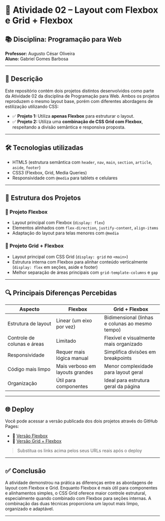 # 🧩 Atividade 02 – Layout com Flexbox e Grid + Flexbox

## 📚 Disciplina: Programação para Web  
**Professor:** Augusto César Oliveira  
**Aluno:** Gabriel Gomes Barbosa  

---

## 📌 Descrição

Este repositório contém dois projetos distintos desenvolvidos como parte da Atividade 02 da disciplina de Programação para Web. Ambos os projetos reproduzem o mesmo layout base, porém com diferentes abordagens de estilização utilizando CSS:

- ✅ **Projeto 1:** Utiliza **apenas Flexbox** para estruturar o layout.
- ✅ **Projeto 2:** Utiliza uma **combinação de CSS Grid com Flexbox**, respeitando a divisão semântica e responsiva proposta.

---

## 🛠️ Tecnologias utilizadas

- HTML5 (estrutura semântica com `header`, `nav`, `main`, `section`, `article`, `aside`, `footer`)
- CSS3 (Flexbox, Grid, Media Queries)
- Responsividade com `@media` para tablets e celulares

---

## 🧱 Estrutura dos Projetos

### 📁 Projeto Flexbox

- Layout principal com Flexbox (`display: flex`)
- Elementos alinhados com `flex-direction`, `justify-content`, `align-items`
- Adaptação do layout para telas menores com `@media`

### 📁 Projeto Grid + Flexbox

- Layout principal com CSS Grid (`display: grid` no `<main>`)
- Estrutura interna com Flexbox para alinhar conteúdo verticalmente (`display: flex` em seções, aside e footer)
- Melhor separação de áreas principais com `grid-template-columns` e `gap`

---

## 🔍 Principais Diferenças Percebidas

| Aspecto                         | Flexbox                         | Grid + Flexbox                                        |
|----------------------------------|----------------------------------|--------------------------------------------------------|
| Estrutura de layout             | Linear (um eixo por vez)         | Bidimensional (linhas e colunas ao mesmo tempo)        |
| Controle de colunas e áreas     | Limitado                         | Flexível e visualmente mais organizado                 |
| Responsividade                  | Requer mais lógica manual        | Simplifica divisões em breakpoints                     |
| Código mais limpo               | Mais verboso em layouts grandes  | Menor complexidade para layout geral                   |
| Organização                     | Útil para componentes            | Ideal para estrutura geral da página                   |

---

## 🌐 Deploy

Você pode acessar a versão publicada dos dois projetos através do GitHub Pages:

- 🔗 [Versão Flexbox](https://seu-usuario.github.io/atividade-flexbox)
- 🔗 [Versão Grid + Flexbox](https://seu-usuario.github.io/atividade-grid-flexbox)

> Substitua os links acima pelos seus URLs reais após o deploy

---

## ✅ Conclusão

A atividade demonstrou na prática as diferenças entre as abordagens de layout com Flexbox e Grid. Enquanto Flexbox é mais útil para componentes e alinhamentos simples, o CSS Grid oferece maior controle estrutural, especialmente quando combinado com Flexbox para seções internas. A combinação das duas técnicas proporciona um layout mais limpo, organizado e adaptável.

---
